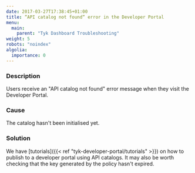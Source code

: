 ```yaml
---
date: 2017-03-27T17:38:45+01:00
title: “API catalog not found“ error in the Developer Portal
menu:
  main:
    parent: "Tyk Dashboard Troubleshooting"
weight: 5
robots: "noindex"
algolia:
  importance: 0
---
```


### Description

Users receive an "API catalog not found" error message when they visit the Developer Portal.

### Cause

The catalog hasn't been initialised yet.

### Solution

We have [tutorials]({{< ref "tyk-developer-portal/tutorials" >}}) on how to publish to a developer portal using API catalogs. It may also be worth checking that the key generated by the policy hasn't expired.
